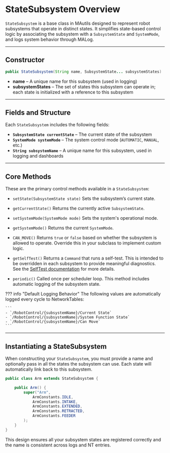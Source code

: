 # StateSubsystem Overview

`StateSubsystem` is a base class in MAutils designed to represent robot subsystems that operate in distinct states. It simplifies state-based control logic by associating the subsystem with a `SubsystemState` and `SystemMode`, and logs system behavior through MALog.

---

## Constructor

```java
public StateSubsystem(String name, SubsystemState... subsystemStates)
```

* **name** – A unique name for this subsystem (used in logging)
* **subsystemStates** – The set of states this subsystem can operate in; each state is initialized with a reference to this subsystem

---

##  Fields and Structure

Each `StateSubsystem` includes the following fields:

* **`SubsystemState currentState`** – The current state of the subsystem
* **`SystemMode systemMode`** – The system control mode (`AUTOMATIC`, `MANUAL`, etc.)
* **`String subsystemName`** – A unique name for this subsystem, used in logging and dashboards

---

##  Core Methods

These are the primary control methods available in a `StateSubsystem`:

* `setState(SubsystemState state)`
  Sets the subsystem’s current state.

* `getCurrentState()`
  Returns the currently active `SubsystemState`.

* `setSystemMode(SystemMode mode)`
  Sets the system's operational mode.

* `getSystemMode()`
  Returns the current `SystemMode`.

* `CAN_MOVE()`
  Returns `true` or `false` based on whether the subsystem is allowed to operate. Override this in your subclass to implement custom logic.

* `getSelfTest()`
  Returns a `Command` that runs a self-test. This is intended to be overridden in each subsystem to provide meaningful diagnostics. See the [SelfTest documentation](#) for more details.

* `periodic()`
  Called once per scheduler loop. This method includes automatic logging of the subsystem state.

??? info "Default Logging Behavior"
    The following values are automatically logged every cycle to NetworkTables:

    ```
    - `/RobotControl/{subsystemName}/Current State`
    - `/RobotControl/{subsystemName}/System Function State`
    - `/RobotControl/{subsystemName}/Can Move`
    ```

---

##  Instantiating a StateSubsystem

When constructing your `StateSubsystem`, you must provide a name and optionally pass in all the states the subsystem can use. Each state will automatically link back to this subsystem.

```java
public class Arm extends StateSubsystem {

    public Arm() {
        super("Arm",
            ArmConstants.IDLE,
            ArmConstants.INTAKE,
            ArmConstants.EXTENDED,
            ArmConstants.RETRACTED,
            ArmConstants.FEEDER
        );
    }
}
```

This design ensures all your subsystem states are registered correctly and the name is consistent across logs and NT entries.

